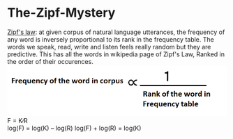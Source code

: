 # The-Zipf-Mystery
[Zipf's law](https://en.wikipedia.org/wiki/Zipf%27s_law): at given corpus of natural language utterances, the frequency of any word is inversely proportional to its rank in the frequency table.
The words we speak, read, write and listen feels really random but they are predictive. 
This has all the words in wikipedia page of Zipf's Law, Ranked in the order of their occurences.  
![](https://github.com/yogirajzala12/The-Zipf-Mystery/blob/main/img1.png)
  F =  K⁄R  
log(F) = log(K) – log(R)
log(F) +  log(R) = log(K) 

